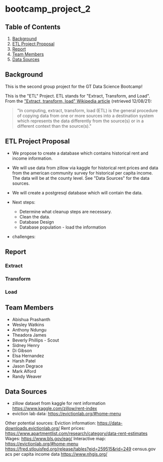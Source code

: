# bootcamp_project_2

## Table of Contents
1. [Background](#background)
2. [ETL Project Proposal](#etlprojectproposal)
3. [Report](#report)
4. [Team Members](#teammembers)
5. [Data Sources](#datasources)

## Background
This is the second group project for the GT Data Science Bootcamp!

This is the "ETL" Project. ETL stands for "Extract, Transform, and Load". From the ["Extract, transform, load" Wikipedia article](https://en.wikipedia.org/wiki/Extract,_transform,_load) (retrieved 12/08/21):

> "In computing, extract, transform, load (ETL) is the general procedure of copying data from one or more sources into a destination system which represents the data differently from the source(s) or in a different context than the source(s)."

## ETL Project Proposal
* We propose to create a database which contains historical rent and income information. 

* We will use data from zillow via kaggle for historical rent prices and data from the american community survey for historical per capita income. The data will be at the county level. See "Data Sources" for the data sources. 

 * We will create a postgresql database which will contain the data. 

* Next steps:
  * Determine what cleanup steps are necessary. 
  * Clean the data. 
  * Database Design
  * Database population - load the information

* challenges:

## Report

### Extract

### Transform

### Load

## Team Members
* Abishua Prashanth
* Wesley Watkins
* Anthony Ndungu
* Theadora James
* Beverly Phillips - Scout
* Sidney Henry
* Di Gibson
* Elsa Hernandez
* Harsh Patel
* Jason Degrace
* Mark Alford
* Randy Weaver

## Data Sources
* zillow dataset from kaggle for rent information
https://www.kaggle.com/zillow/rent-index
* eviction lab data:
https://evictionlab.org/#home-menu


Other potential sources:
Eviction information: https://data-downloads.evictionlab.org/
Rent prices: https://www.apartmentlist.com/research/category/data-rent-estimates
Wages: https://www.bls.gov/eag/
Interactive map: https://evictionlab.org/#home-menu
https://fred.stlouisfed.org/release/tables?eid=259515&rid=249
census.gov
acs per capita income data
https://www.nhgis.org/
